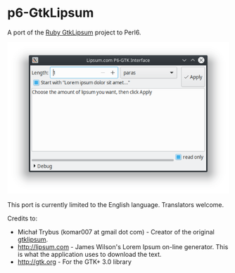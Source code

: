# p6-GtkLipsum
A port of the [Ruby GtkLipsum](http://gtklipsum.sourceforge.net/) project to Perl6.

![Screenshot](/Ipsum_Screenshot.png)

This port is currently limited to the English language. Translators welcome.

Credits to:

* Michał Trybus (komar007 at gmail dot com) - Creator of the original [gtklipsum](http://gtklipsum.sourceforge.com/).
* http://lipsum.com - James Wilson's Lorem Ipsum on-line generator. This is what the application uses to download the text.
* http://gtk.org - For the GTK+ 3.0 library

